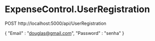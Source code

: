 # ExpenseControl.UserRegistration

POST
http://localhost:5000/api/UserRegistration

{
	"Email" : "douglas@gmail.com", 
    "Password" : "senha"
}
